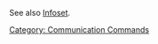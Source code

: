 See also [Infoset](:Category:_Infoset "wikilink").

[Category: Communication
Commands](Category:_Communication_Commands "wikilink")
